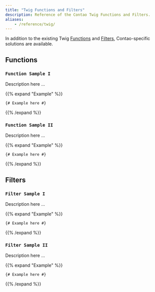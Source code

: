 ```yaml
---
title: "Twig Functions and Filters"
description: Reference of the Contao Twig Functions and Filters.
aliases:
    - /reference/twig/
---
```



In addition to the existing Twig [Functions](https://twig.symfony.com/doc/3.x/functions/index.html) and 
[Filters](https://twig.symfony.com/doc/3.x/filters/index.html), Contao-specific solutions are available.


## Functions


### `Function Sample I`

Description here ...

{{% expand "Example" %}}
  ```twig
  {# Example here #}
  ```
{{% /expand %}}


### `Function Sample II`

Description here ...

{{% expand "Example" %}}
  ```twig
  {# Example here #}
  ```
{{% /expand %}}


## Filters


### `Filter Sample I`

Description here ...

{{% expand "Example" %}}
  ```twig
  {# Example here #}
  ```
{{% /expand %}}


### `Filter Sample II`

Description here ...

{{% expand "Example" %}}
  ```twig
  {# Example here #}
  ```
{{% /expand %}}

